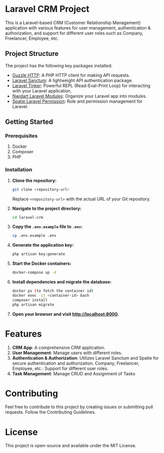 # Laravel CRM Project

This is a Laravel-based CRM (Customer Relationship Management) application with various features for user management, authentication & authorization, and support for different user roles such as Company, Freelancer, Employee, etc.

## Project Structure

The project has the following key packages installed:

-   [Guzzle HTTP](https://docs.guzzlephp.org/en/stable/): A PHP HTTP client for making API requests.
-   [Laravel Sanctum](https://laravel.com/docs/8.x/sanctum): A lightweight API authentication package.
-   [Laravel Tinker](https://laravel.com/docs/8.x/tinker): Powerful REPL (Read-Eval-Print Loop) for interacting with your Laravel application.
-   [Nwidart Laravel Modules](https://nwidart.com/laravel-modules/): Organize your Laravel app into modules.
-   [Spatie Laravel Permission](https://spatie.be/docs/laravel-permission/v4): Role and permission management for Laravel.

## Getting Started

### Prerequisites

1. Docker
2. Composer
3. PHP

### Installation

1. **Clone the repository:**

    ```bash
    git clone <repository-url>
    ```

    Replace `<repository-url>` with the actual URL of your Git repository.

2. **Navigate to the project directory:**

    ```bash
    cd laravel-crm
    ```

3. **Copy the `.env.example` file to `.env`:**

    ```bash
    cp .env.example .env
    ```

4. **Generate the application key:**

    ```bash
    php artisan key:generate
    ```

5. **Start the Docker containers:**

    ```bash
    docker-compose up -d
    ```

6. **Install dependencies and migrate the database:**

    ```bash
    docker ps (to fetch the container id)
    docker exec -it <container-id> bash
    composer install
    php artisan migrate
    ```

7. **Open your browser and visit [http://localhost:8000](http://0.0.0.0:8000).**

# Features

1. **CRM App**: A comprehensive CRM application.
2. **User Management**: Manage users with different roles.
3. **Authentication & Authorization**: Utilizes Laravel Sanctum and Spatie for secure authentication and authorization.
   Company, Freelancer, Employee, etc.: Support for different user roles.
4. **Task Management**: Manage CRUD and Assignment of Tasks

# Contributing

Feel free to contribute to this project by creating issues or submitting pull requests. Follow the Contributing Guidelines.

# License

This project is open-source and available under the MIT License.
